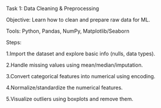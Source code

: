 Task 1: Data Cleaning & Preprocessing

Objective: Learn how to clean and prepare raw data for ML.

Tools: Python, Pandas, NumPy, Matplotlib/Seaborn

Steps:

1.Import the dataset and explore basic info (nulls, data types).

2.Handle missing values using mean/median/imputation.

3.Convert categorical features into numerical using encoding.

4.Normalize/standardize the numerical features.

5.Visualize outliers using boxplots and remove them.
